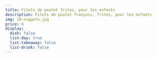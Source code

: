 ```yaml
---
title: Filets de poulet frites, pour les enfants
description: Filets de poulet français, frites, pour les enfants
img: 10-nuggets.jpg
price: 6
display:
  dish: false
  list-day: true
  list-takeaway: false
  list-drink: false
---
```

